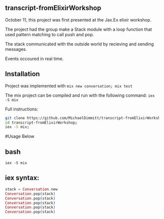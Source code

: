 ## transcript-fromElixirWorkshop

October 11, this project was first presented at the Jax.Ex elixir workshop.

The project had the group make a Stack module with a loop function that used pattern matching to call push and pop.

The stack communicated with the outside world by recieving and sending messages.

Events occoured in real time.

## Installation

Project was implemented with `mix new conversation; mix test`

The mix project can be compiled and run with the following command:
`iex -S mix`

Full instructions:
```bash
git clone https://github.com/MichaelDimmitt/transcript-fromElixirWorkshop.git;
cd transcript-fromElixirWorkshop;
iex -S mix;
```
#Usage Below

## bash
`iex -S mix`

## iex syntax:
```elixir
stack = Conversation.new
Conversation.pop(stack)
Conversation.pop(stack)
Conversation.pop(stack)
Conversation.pop(stack)
Conversation.pop(stack)
```

